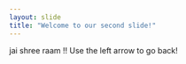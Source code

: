 ```yaml
---
layout: slide
title: "Welcome to our second slide!"
---
```

jai shree raam !!
Use the left arrow to go back!
